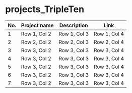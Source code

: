 # projects_TripleTen

| No. | Project name | Description | Link |
|---|---|---|---|
|1| Row 1, Col 2 | Row 1, Col 3 | Row 1, Col 4 |
| 2| Row 2, Col 2 | Row 2, Col 3 | Row 2, Col 4 |
| 3 | Row 3, Col 2 | Row 3, Col 3 | Row 3, Col 4 |
| 4 | Row 3, Col 2 | Row 3, Col 3 | Row 3, Col 4 |
| 5 | Row 3, Col 2 | Row 3, Col 3 | Row 3, Col 4 |
| 6 | Row 3, Col 2 | Row 3, Col 3 | Row 3, Col 4 |
| 7 | Row 3, Col 2 | Row 3, Col 3 | Row 3, Col 4 |


